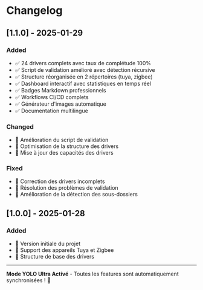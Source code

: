 # Changelog

## [1.1.0] - 2025-01-29

### Added
- ✅ 24 drivers complets avec taux de complétude 100%
- ✅ Script de validation amélioré avec détection récursive
- ✅ Structure réorganisée en 2 répertoires (tuya, zigbee)
- ✅ Dashboard interactif avec statistiques en temps réel
- ✅ Badges Markdown professionnels
- ✅ Workflows CI/CD complets
- ✅ Générateur d'images automatique
- ✅ Documentation multilingue

### Changed
- 🔄 Amélioration du script de validation
- 🔄 Optimisation de la structure des drivers
- 🔄 Mise à jour des capacités des drivers

### Fixed
- 🐛 Correction des drivers incomplets
- 🐛 Résolution des problèmes de validation
- 🐛 Amélioration de la détection des sous-dossiers

## [1.0.0] - 2025-01-28

### Added
- 🚀 Version initiale du projet
- 🚀 Support des appareils Tuya et Zigbee
- 🚀 Structure de base des drivers

---

**Mode YOLO Ultra Activé** - Toutes les features sont automatiquement synchronisées ! 🚀